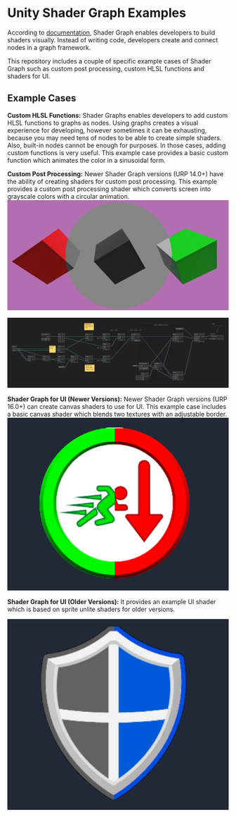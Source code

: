 
# Unity Shader Graph Examples

According to [documentation]( https://docs.unity3d.com/Packages/com.unity.shadergraph@17.0/manual/index.html), Shader Graph enables developers to build shaders visually. Instead of writing code, developers create and connect nodes in a graph framework.

This repository includes a couple of specific example cases of Shader Graph such as custom post processing, custom HLSL functions and shaders for UI.

## Example Cases

**Custom HLSL Functions:** Shader Graphs enables developers to add custom HLSL functions to graphs as nodes. Using graphs creates a visual experience for developing, however sometimes it can be exhausting, because you may need tens of nodes to be able to create simple shaders. Also, built-in nodes cannot be enough for purposes. In those cases, adding custom functions is very useful. This example case provides a basic custom function which animates the color in a sinusoidal form.

**Custom Post Processing:** Newer Shader Graph versions (URP 14.0+) have the ability of creating shaders for custom post processing. This example provides a custom post processing shader which converts screen into grayscale colors with a circular animation.
![CustomPostProcessing](Screenshots/CustomPostProcessing.png)

![ExampleShaderGraph](Screenshots/ExampleShaderGraph.png)

**Shader Graph for UI (Newer Versions):** Newer Shader Graph versions (URP 16.0+) can create canvas shaders to use for UI. This example case includes a basic canvas shader which blends two textures with an adjustable border.
![NewUI](Screenshots/NewUI.png)

**Shader Graph for UI (Older Versions):** It provides an example UI shader which is based on sprite unlite shaders for older versions.

![Old UI](Screenshots/OldUI.png)
